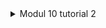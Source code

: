 <details>

<summary>Modul 10 tutorial 2</summary


2.1 Original code of broadcast chat.

Server :

![alt text](image.png)

Client 1 :

![alt text](image-1.png)

Client 2:

![alt text](image-2.png)

Client 3:

![alt text](image-3.png)

First add this

[[bin]]
name = "server"

[[bin]]
name = "client"

The Cargo.toml file is the manifest file for Rust's package manager, Cargo. It contains all the metadata that Cargo needs to compile your project.

If we want to run client.rs and server.rs as binaries, you need to specify them under the [[bin]] section in the Cargo.toml file. This is because by default, Cargo only compiles src/main.rs as a binary

then run 

cargo run --bin server and cargo run --bin client 

then start chatting in 3 terminal in the client.rs


2.2 Modifying the websocket port

To modify the port to be 8080, we need to change the port number where the server binds and where the client connects

We change this code in server.rs

let listener = TcpListener::bind("127.0.0.1:8080").await?; in main function then in client.rs

we change this code 

 ClientBuilder::from_uri(Uri::from_static("ws://127.0.0.1:8080"))
            .connect()
            .await?;

The WebSocket protocol is a computer communications protocol, providing full-duplex communication channels over a single TCP connection. It is designed to be implemented in web browsers and web servers, but it can be used by any client or server application. The WebSocket protocol makes more interaction between a browser and a website possible, facilitating live content and the creation of real-time games.

 The server is binding to a TCP listener on a specific port (in this case, 8080), and the client is connecting to the server using the WebSocket protocol at the same port. thus it apply websocker protocol


 2.3 Small changes. Add some information to client

Server:

![alt text](image-4.png)

Client 1:
![alt text](image-5.png)

Client 2:
![alt text](image-6.png)

CLient 3:
![alt text](image-7.png)

In this new code first we modified the client code like this  
                match incoming {
                    Some(Ok(msg)) => {
                        if let Some(text) = msg.as_text() {
                            println!("Kevin's Computer - From server: {}", text);
                        }
                    },

We modified it so we can display the sender information along with the message content.
This modification allows each client to show messages along with details about the sender, providing context about the origin of each message.

In the server side with modify 

                        println!("From client {addr:?} {text:?}");
                            let newChat = addr.to_string() + ": " + text;
                            bcast_tx.send(newChat.into())?;

we need to show information about the sender (in this case, the client's IP address and port) to the message before broadcasting it to all clients.
This modification ensures that each client receives messages along with details about who sent the message.



</details>
